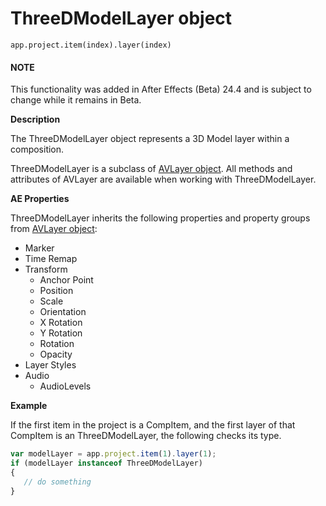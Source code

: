 <a id="threedmodellayer"></a>

# ThreeDModelLayer object

`app.project.item(index).layer(index)`

#### NOTE
This functionality was added in After Effects (Beta) 24.4 and is subject to change while it remains in Beta.

**Description**

The ThreeDModelLayer object represents a 3D Model layer within a composition.

ThreeDModelLayer is a subclass of [AVLayer object](avlayer.md#avlayer). All methods and attributes of AVLayer are available when working with ThreeDModelLayer.

**AE Properties**

ThreeDModelLayer inherits the following properties and property groups from [AVLayer object](avlayer.md#avlayer):

- Marker
- Time Remap
- Transform
  - Anchor Point
  - Position
  - Scale
  - Orientation
  - X Rotation
  - Y Rotation
  - Rotation
  - Opacity
- Layer Styles
- Audio
  - AudioLevels

**Example**

If the first item in the project is a CompItem, and the first layer of that CompItem is an ThreeDModelLayer, the following checks its type.

```javascript
var modelLayer = app.project.item(1).layer(1);
if (modelLayer instanceof ThreeDModelLayer)
{
   // do something
}
```
